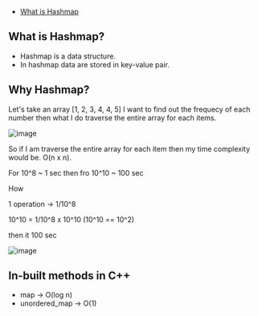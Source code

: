 - [What is Hashmap](#what-is-hashmap)

## What is Hashmap?

- Hashmap is a data structure.
- In hashmap data are stored in key-value pair.

## Why Hashmap?

Let's take an array
[1, 2, 3, 4, 4, 5]
I want to find out the frequecy of each number then what I do traverse the entire array for each items.

![image](https://github.com/subrat611/DSA/assets/77252075/a38a1224-114e-4524-853d-e618c0db6cb6)

So if I am traverse the entire array for each item then my time complexity would be. O(n x n).

For 10^8 ~ 1 sec then fro 10^10 ~ 100 sec

How

1 operation -> 1/10^8

10^10 = 1/10^8 x 10^10 (10^10 == 10^2)

then it 100 sec

![image](https://github.com/subrat611/DSA/assets/77252075/16405ffc-94cf-4867-ae9c-17573818e297)

## In-built methods in C++

- map -> O(log n)
- unordered_map -> O(1)
